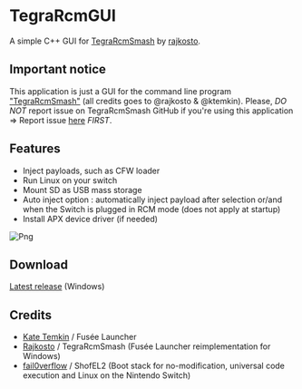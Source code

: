 # TegraRcmGUI
A simple C++ GUI for [TegraRcmSmash](https://github.com/rajkosto/TegraRcmSmash) by [rajkosto](https://github.com/rajkosto). 

## Important notice
This application is just a GUI for the command line program ["TegraRcmSmash"](https://github.com/rajkosto/TegraRcmSmash) (all credits goes to @rajkosto & @ktemkin).
Please, *DO NOT* report issue on TegraRcmSmash GitHub if you're using this application => Report issue [here](https://github.com/eliboa/TegraRcmGUI/issues) *FIRST*.

## Features
- Inject payloads, such as CFW loader
- Run Linux on your switch
- Mount SD as USB mass storage
- Auto inject option : automatically inject payload after selection or/and when the Switch is plugged in RCM mode (does not apply at startup)
- Install APX device driver (if needed)

![Png](http://splatoon.eu/tuto_switch/TegraRcmGUI_v1.4.png)

## Download
[Latest release](https://github.com/eliboa/TegraRcmGUI/releases) (Windows)

## Credits
- [Kate Temkin](https://github.com/ktemkin) / Fusée Launcher
- [Rajkosto](https://github.com/rajkosto) / TegraRcmSmash (Fusée Launcher reimplementation for Windows)
- [fail0verflow](https://github.com/fail0verflow) / ShofEL2 (Boot stack for no-modification, universal code execution and Linux on the Nintendo Switch)
